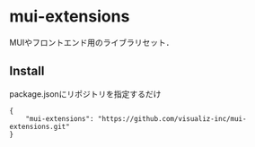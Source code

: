 # mui-extensions

MUIやフロントエンド用のライブラリセット．

## Install

package.jsonにリポジトリを指定するだけ

```
{
    "mui-extensions": "https://github.com/visualiz-inc/mui-extensions.git"
}
```
